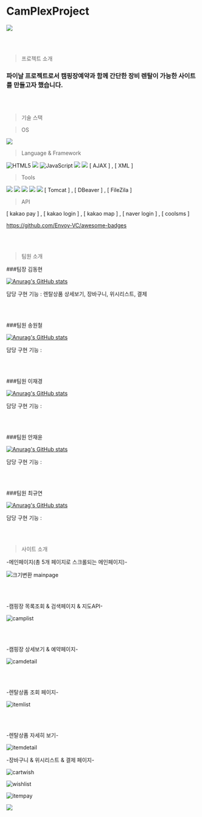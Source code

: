# CamPlexProject


<img src="https://capsule-render.vercel.app/api?type=waving&color=3CB371&height=150&section=header&text='CamPlexProject'&fontSize=20" />

<br><br><p></p>

>프로젝트 소개
<h3>파이날 프로젝트로서 캠핑장예약과 함께 간단한 장비 렌탈이 가능한 사이트를 만들고자 했습니다.</h3>

<br><br><p></p>

>기술 스택

>OS
<p>
  <img src="https://img.shields.io/badge/Windows-0078D6?style=for-the-badge&logo=windows&logoColor=white">
</p>

>Language & Framework
<p>
  <img alt="HTML5" src="https://img.shields.io/badge/HTML5-E34F26?style=for-the-badge&logo=html5&logoColor=white">
  <img src="https://img.shields.io/badge/CSS3-1572B6?style=for-the-badge&logo=css3&logoColor=white">
  <img alt="JavaScript" src="https://img.shields.io/badge/JavaScript-F7DF1E?style=for-the-badge&logo=JavaScript&logoColor=white">
  <img src="https://img.shields.io/badge/Java-ED8B00?style=for-the-badge&logo=openjdk&logoColor=white">
  <img src="https://img.shields.io/badge/Spring-6DB33F?style=for-the-badge&logo=spring&logoColor=white">
  [ AJAX ] , [ XML ]
</p>

>Tools
<p>
  <img src="https://img.shields.io/badge/Spring-6DB33F?style=for-the-badge&logo=spring&logoColor=white">
  <img src="https://img.shields.io/badge/GitHub-100000?style=for-the-badge&logo=github&logoColor=white">
  <img src="https://img.shields.io/badge/Amazon_AWS-232F3E?style=for-the-badge&logo=amazon-aws&logoColor=white">
  <img src="https://img.shields.io/badge/Oracle-F80000?style=for-the-badge&logo=oracle&logoColor=black">
  <img src="https://img.shields.io/badge/Visual_Studio_Code-0078D4?style=for-the-badge&logo=visual%20studio%20code&logoColor=white">
  [ Tomcat ] , [ DBeaver ] , [ FileZila ]
</p>


>API
<p>
  [ kakao pay ] , [ kakao login ] , [ kakao map ] , [ naver login ] , [ coolsms ]
</p>

https://github.com/Envoy-VC/awesome-badges

<p>

</p>

<br><br><p></p>

>팀원 소개

###팀장 김동현

[![Anurag's GitHub stats](https://github-readme-stats.vercel.app/api?username=kdhleppa)](https://github.com/anuraghazra/github-readme-stats)

담당 구현 기능 : 렌탈상품 상세보기, 장바구니, 위시리스트, 결제

<br><br>
<p></p>

###팀원 송원철

[![Anurag's GitHub stats](https://github-readme-stats.vercel.app/api?username=songt1107)](https://github.com/anuraghazra/github-readme-stats)

담당 구현 기능 : 

<br><br>
<p></p>

###팀원 이재경

[![Anurag's GitHub stats](https://github-readme-stats.vercel.app/api?username=Jakelee0424 )](https://github.com/anuraghazra/github-readme-stats)

담당 구현 기능 : 

<br><br>
<p></p>

###팀원 안재윤

[![Anurag's GitHub stats](https://github-readme-stats.vercel.app/api?username=ahnjaeyoun )](https://github.com/anuraghazra/github-readme-stats)

담당 구현 기능 : 

<br><br>
<p></p>

###팀원 최규연

[![Anurag's GitHub stats](https://github-readme-stats.vercel.app/api?username=rbdus0515 )](https://github.com/anuraghazra/github-readme-stats)

담당 구현 기능 : 

<br><br>
<p></p>

>사이트 소개

-메인페이지(총 5개 페이지로 스크롤되는 메인페이지)-

![크기변환 mainpage](https://github.com/kdhleppa/finalProject/assets/139315831/0ad8ff18-0b49-4f4a-b634-47b83c00da40)



<br><br><p></p>

-캠핑장 목록조회 & 검색페이지 & 지도API-

![camplist](https://github.com/kdhleppa/finalProject/assets/139315831/7d2a68d3-a5d7-4640-a3c9-c61d7cb558b0)

<br><br><p></p>

-캠핑장 상세보기 & 예약페이지-

![camdetail](https://github.com/kdhleppa/finalProject/assets/139315831/ad3d1a9e-2b40-4a5f-93d9-140e6fad53a9)

<br><br><p></p>

-렌탈상품 조회 페이지-

![itemlist](https://github.com/kdhleppa/finalProject/assets/139315831/9e726f45-5072-4f40-b41d-bc8105a337b5)

<br><br><p></p>

-렌탈상품 자세히 보기-

![itemdetail](https://github.com/kdhleppa/finalProject/assets/139315831/957eb198-5cc2-4cb8-874e-c274eaabc25e)

-장바구니 & 위시리스트 & 결제 페이지-

![cartwish](https://github.com/kdhleppa/finalProject/assets/139315831/0611d7a5-b8e7-4fb5-ad5c-63d160cf8334)

![wishlist](https://github.com/kdhleppa/finalProject/assets/139315831/72da39f2-0a34-40dc-b136-9d1dd1aee444)

![itempay](https://github.com/kdhleppa/finalProject/assets/139315831/4dfd9a08-2178-44ed-a568-c54515b57488)




<img src="https://capsule-render.vercel.app/api?type=waving&color=3CB371&height=150&section=footer&text='final'&fontSize=20" />

